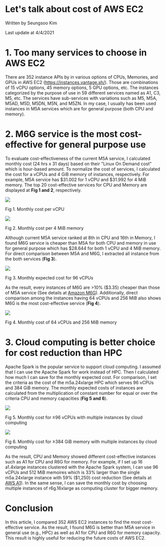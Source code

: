# Let's talk about cost of AWS EC2

Written by Seungsoo Kim

Last update at 4/4/2021



# 1. Too many services to choose in AWS EC2

There are 352 instance APIs by in various options of CPUs, Memories, and GPUs in AWS EC2 (https://instances.vantage.sh/). Those are combinations of 15 vCPU options, 45 memory options, 5 GPU options, etc. The instances categorized by the purpose of use in 59 different services named as A1, C3, M5, etc. The services have sub-services with variations such as M5, M5A, M5AD, M5D, M5DN, M5N, and M5ZN. In my case, I usually has been used instances in M5A services which are for general purpose (both CPU and memory).



# 2. M6G service is the most cost-effective for general purpose use

To evaluate cost-effectiveness of the current M5A service, I calculated monthly cost (24 hrs x 31 days) based on their "Linux On Demand cost" which is hour-based amount. To normalize the cost of services, I calculated the cost for a vCPUs and 4 GiB memory of instances, respectively. For example, M5A service has \$31.002 for 1 vCPU and \$31.992 for 4 MiB memory. The top 20 cost-effective services for CPU and Memory are displayed at **Fig 1 and 2**, respectively.

![](figs/Fig1.png)

Fig 1. Monthly cost per vCPU

![](figs/Fig2.png)

Fig 2. Monthly cost per 4 MiB memory



Although current M5A service ranked at 8th in CPU and 16th in Memory, I found M6G service is cheaper than M5A for both CPU and memory in use for general purpose which has \$28.644 for both 1 vCPU and 4 MiB memory. For direct comparison between M5A and M6G, I extracted all instance from the both services (**Fig 3**).

![](figs/Fig3.png)

Fig 3. Monthly expected cost for 96 vCPUs



As the result, every instances of M6G are >10% (\$3.35) cheaper than those of M5A service (See details at [Amazon M6G](https://aws.amazon.com/ec2/instance-types/m6/?nc1=h_ls)). Additionally, direct comparison among the instances having 64 vCPUs and 256 MiB also shows M6G is the most cost-effective service (**Fig 4**).

![](figs/Fig4.png)

Fig 4. Monthly cost of 64 vCPUs and 256 MiB memory



# 3. Cloud computing is better choice for cost reduction than HPC

Apache Spark is the popular service to support cloud computing. I assumed that I can use the Apache Spark for work instead of HPC. Then I calculated how much I can save for the monthly expected cost. For comparison, I set the criteria as the cost of the m5a.24xlarge HPC which serves 96 vCPUs and 384 GiB memory. The monthly expected costs of instances are calculated from the multiplication of constant number for equal or over the criteria CPU and memory capacities (**Fig 5 and 6**).

![](figs/Fig5.png)

Fig 5. Monthly cost for ≥96 vCPUs with multiple instances by cloud computing

![](figs/Fig6.png)

Fig 6. Monthly cost for ≥384 GiB memory with multiple instances by cloud computing



As the result, CPU and Memory showed different cost-effective instances such as A1 for CPU and R6G for memory. For example, if I set up 16 a1.4xlarge instances clustered with the Apache Spark system, I can use 96 vCPUs and 512 MiB memoires which is 33% larger than the single m5a.24xlarge instance with 59% (\$1,250) cost reduction (See details at [AWS A1](https://aws.amazon.com/ec2/instance-types/a1/?nc1=h_ls)). In the same sense, I can save the monthly cost by choosing multiple instances of r6g.16xlarge as computing cluster for bigger memory.



# Conclusion

In this article, I compared 352 AWS EC2 instances to find the most cost-effective service. As the result, I found M6G is better than M5A service in general use (e.g., HPC) as well as A1 for CPU and R6G for memory capacity. This result is highly useful for reducing the future costs of AWS EC2.

